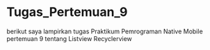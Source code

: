 # Tugas_Pertemuan_9
 berikut saya lampirkan tugas Praktikum  Pemrograman Native Mobile pertemuan 9 tentang  Listview Recyclerview
